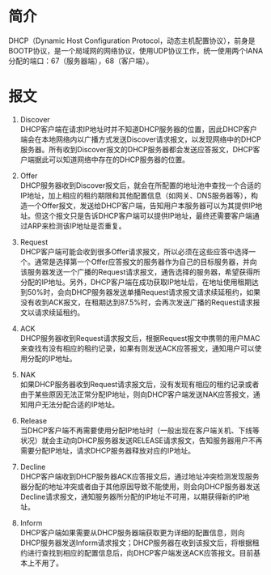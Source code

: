 # 简介
DHCP（Dynamic Host Configuration Protocol，动态主机配置协议），前身是BOOTP协议，是一个局域网的网络协议，使用UDP协议工作，统一使用两个IANA分配的端口：67（服务器端），68（客户端）。

# 报文
1. Discover   
DHCP客户端在请求IP地址时并不知道DHCP服务器的位置，因此DHCP客户端会在本地网络内以广播方式发送Discover请求报文，以发现网络中的DHCP服务器。所有收到Discover报文的DHCP服务器都会发送应答报文，DHCP客户端据此可以知道网络中存在的DHCP服务器的位置。

2. Offer   
DHCP服务器收到Discover报文后，就会在所配置的地址池中查找一个合适的IP地址，加上相应的租约期限和其他配置信息（如网关、DNS服务器等），构造一个Offer报文，发送给DHCP客户端，告知用户本服务器可以为其提供IP地址。但这个报文只是告诉DHCP客户端可以提供IP地址，最终还需要客户端通过ARP来检测该IP地址是否重复。

3. Request   
DHCP客户端可能会收到很多Offer请求报文，所以必须在这些应答中选择一个。通常是选择第一个Offer应答报文的服务器作为自己的目标服务器，并向该服务器发送一个广播的Request请求报文，通告选择的服务器，希望获得所分配的IP地址。另外，DHCP客户端在成功获取IP地址后，在地址使用租期达到50%时，会向DHCP服务器发送单播Request请求报文请求续延租约，如果没有收到ACK报文，在租期达到87.5%时，会再次发送广播的Request请求报文以请求续延租约。

4. ACK   
DHCP服务器收到Request请求报文后，根据Request报文中携带的用户MAC来查找有没有相应的租约记录，如果有则发送ACK应答报文，通知用户可以使用分配的IP地址。

5. NAK   
如果DHCP服务器收到Request请求报文后，没有发现有相应的租约记录或者由于某些原因无法正常分配IP地址，则向DHCP客户端发送NAK应答报文，通知用户无法分配合适的IP地址。

6. Release   
当DHCP客户端不再需要使用分配IP地址时（一般出现在客户端关机、下线等状况）就会主动向DHCP服务器发送RELEASE请求报文，告知服务器用户不再需要分配IP地址，请求DHCP服务器释放对应的IP地址。

7. Decline   
DHCP客户端收到DHCP服务器ACK应答报文后，通过地址冲突检测发现服务器分配的地址冲突或者由于其他原因导致不能使用，则会向DHCP服务器发送Decline请求报文，通知服务器所分配的IP地址不可用，以期获得新的IP地址。

8. Inform   
DHCP客户端如果需要从DHCP服务器端获取更为详细的配置信息，则向DHCP服务器发送Inform请求报文；DHCP服务器在收到该报文后，将根据租约进行查找到相应的配置信息后，向DHCP客户端发送ACK应答报文。目前基本上不用了。


